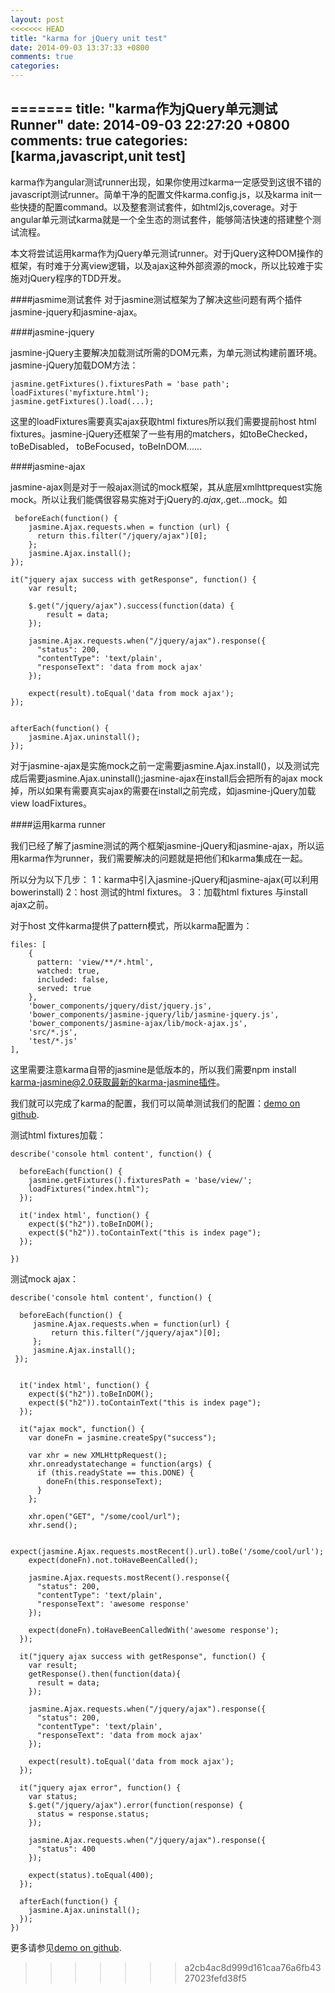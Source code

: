 ```yaml
---
layout: post
<<<<<<< HEAD
title: "karma for jQuery unit test"
date: 2014-09-03 13:37:33 +0800
comments: true
categories: 
---
```

=======
title: "karma作为jQuery单元测试Runner"
date: 2014-09-03 22:27:20 +0800
comments: true
categories: [karma,javascript,unit test]
---
karma作为angular测试runner出现，如果你使用过karma一定感受到这很不错的javascript测试runner。简单干净的配置文件karma.config.js，以及karma init一些快捷的配置command。以及整套测试套件，如html2js,coverage。对于angular单元测试karma就是一个全生态的测试套件，能够简洁快速的搭建整个测试流程。

本文将尝试运用karma作为jQuery单元测试runner。对于jQuery这种DOM操作的框架，有时难于分离view逻辑，以及ajax这种外部资源的mock，所以比较难于实施对jQuery程序的TDD开发。

####jasmime测试套件
对于jasmine测试框架为了解决这些问题有两个插件jasmine-jquery和jasmine-ajax。

####jasmine-jquery

jasmine-jQuery主要解决加载测试所需的DOM元素，为单元测试构建前置环境。jasmine-jQuery加载DOM方法：

	jasmine.getFixtures().fixturesPath = 'base path';
	loadFixtures('myfixture.html');
	jasmine.getFixtures().load(...);

这里的loadFixtures需要真实ajax获取html fixtures所以我们需要提前host html fixtures。jasmine-jQuery还框架了一些有用的matchers，如toBeChecked， toBeDisabled， toBeFocused，toBeInDOM......

####jasmine-ajax

jasmine-ajax则是对于一般ajax测试的mock框架，其从底层xmlhttprequest实施mock。所以让我们能偶很容易实施对于jQuery的$.ajax,$.get...mock。如

	 beforeEach(function() {
	    jasmine.Ajax.requests.when = function (url) {
	      return this.filter("/jquery/ajax")[0];
	    };
	    jasmine.Ajax.install();
  	});

  	it("jquery ajax success with getResponse", function() {
	    var result;

	    $.get("/jquery/ajax").success(function(data) {
 		 	result = data;
  		});

	    jasmine.Ajax.requests.when("/jquery/ajax").response({
	      "status": 200,
	      "contentType": 'text/plain',
	      "responseText": 'data from mock ajax'
	    });

    	expect(result).toEqual('data from mock ajax');
  	});


  	afterEach(function() {
    	jasmine.Ajax.uninstall();
  	});

对于jasmine-ajax是实施mock之前一定需要jasmine.Ajax.install()，以及测试完成后需要jasmine.Ajax.uninstall();jasmine-ajax在install后会把所有的ajax mock掉，所以如果有需要真实ajax的需要在install之前完成，如jasmine-jQuery加载view loadFixtures。

####运用karma runner

我们已经了解了jasmine测试的两个框架jasmine-jQuery和jasmine-ajax，所以运用karma作为runner，我们需要解决的问题就是把他们和karma集成在一起。

所以分为以下几步：
1：karma中引入jasmine-jQuery和jasmine-ajax(可以利用bowerinstall)
2：host 测试的html fixtures。
3：加载html fixtures 与install ajax之前。

对于host 文件karma提供了pattern模式，所以karma配置为：

	files: [
        {
          pattern: 'view/**/*.html',
          watched: true,
          included: false,
          served: true
        },
		'bower_components/jquery/dist/jquery.js',
        'bower_components/jasmine-jquery/lib/jasmine-jquery.js',
        'bower_components/jasmine-ajax/lib/mock-ajax.js',
        'src/*.js',
		'test/*.js'
    ],

这里需要注意karma自带的jasmine是低版本的，所以我们需要npm install karma-jasmine@2.0获取最新的karma-jasmine插件。

我们就可以完成了karma的配置，我们可以简单测试我们的配置：[demo on github](https://github.com/greengerong/karma-jasmine-jquery/).

测试html fixtures加载：

	describe('console html content', function() {

	  beforeEach(function() {
	    jasmine.getFixtures().fixturesPath = 'base/view/';
	    loadFixtures("index.html");
	  });

	  it('index html', function() {
	    expect($("h2")).toBeInDOM();
	    expect($("h2")).toContainText("this is index page");
	  });

	})

测试mock ajax：

	describe('console html content', function() {

	  beforeEach(function() {
	     jasmine.Ajax.requests.when = function(url) {
	         return this.filter("/jquery/ajax")[0];
	     };
	     jasmine.Ajax.install();
	 });


	  it('index html', function() {
	    expect($("h2")).toBeInDOM();
	    expect($("h2")).toContainText("this is index page");
	  });

	  it("ajax mock", function() {
	    var doneFn = jasmine.createSpy("success");

	    var xhr = new XMLHttpRequest();
	    xhr.onreadystatechange = function(args) {
	      if (this.readyState == this.DONE) {
	        doneFn(this.responseText);
	      }
	    };

	    xhr.open("GET", "/some/cool/url");
	    xhr.send();

	    expect(jasmine.Ajax.requests.mostRecent().url).toBe('/some/cool/url');
	    expect(doneFn).not.toHaveBeenCalled();

	    jasmine.Ajax.requests.mostRecent().response({
	      "status": 200,
	      "contentType": 'text/plain',
	      "responseText": 'awesome response'
	    });

	    expect(doneFn).toHaveBeenCalledWith('awesome response');
	  });

	  it("jquery ajax success with getResponse", function() {
	    var result;
	    getResponse().then(function(data){
	      result = data;
	    });

	    jasmine.Ajax.requests.when("/jquery/ajax").response({
	      "status": 200,
	      "contentType": 'text/plain',
	      "responseText": 'data from mock ajax'
	    });

	    expect(result).toEqual('data from mock ajax');
	  });

	  it("jquery ajax error", function() {
	    var status;
	    $.get("/jquery/ajax").error(function(response) {
	      status = response.status;
	    });

	    jasmine.Ajax.requests.when("/jquery/ajax").response({
	      "status": 400
	    });

	    expect(status).toEqual(400);
	  });

	  afterEach(function() {
	    jasmine.Ajax.uninstall();
	  });
	})		

更多请参见[demo on github](https://github.com/greengerong/karma-jasmine-jquery/).
>>>>>>> a2cb4ac8d999d161caa76a6fb4327023fefd38f5
